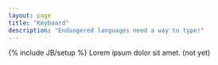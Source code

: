 ```yaml
---
layout: page
title: "Keyboard"
description: "Endangered languages need a way to type!"
---
```

{% include JB/setup %}
Lorem ipsum dolor sit amet. (not yet)
